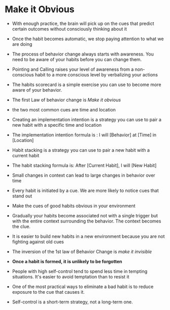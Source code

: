 # Make it Obvious
- With enough practice, the brain will pick up on the cues that predict certain outcomes without consciously thinking about it
- Once the habit becomes automatic, we stop paying attention to what we are doing
- The process of behavior change always starts with awareness. You need to be aware of your habits before you can change them.
- Pointing and Calling raises your level of awareness from a non-conscious habit to a more conscious level by verbalizing your actions
- The habits scorecard is a simple exercise you can use to become more aware of your behavior.


- The first Law of behavior change is _Make it obvious_
- the two most common cues are time and location
- Creating an implementation intention is a strategy you can use to pair a new habit with a specific time and location
- The implementation intention formula is : I will [Behavior] at [Time] in [Location]
- Habit stacking is a strategy you can use to pair a new habit with a current habit
- The habit stacking formula is: After [Current Habit], I will [New Habit]


- Small changes in context can lead to large changes in behavior over time
- Every habit is initiated by a cue. We are more likely to notice cues that stand out
- Make the cues of good habits obvious in your environment
- Gradually your habits become associated not with a single trigger but with the entire context surrounding the behavior. The context becomes the clue.
- It is easier to build new habits in a new environment because you are not fighting against old cues

- The inversion of the 1st law of Behavior Change is _make it invisible_
- **Once a habit is formed, it is unlikely to be forgotten**
- People with high self-control tend to spend less time in tempting situations. It's easier to avoid temptation than to resist it
- One of the most practical ways to eliminate a bad habit is to reduce exposure to the cue that causes it.
- Self-control is a short-term strategy, not a long-term one.